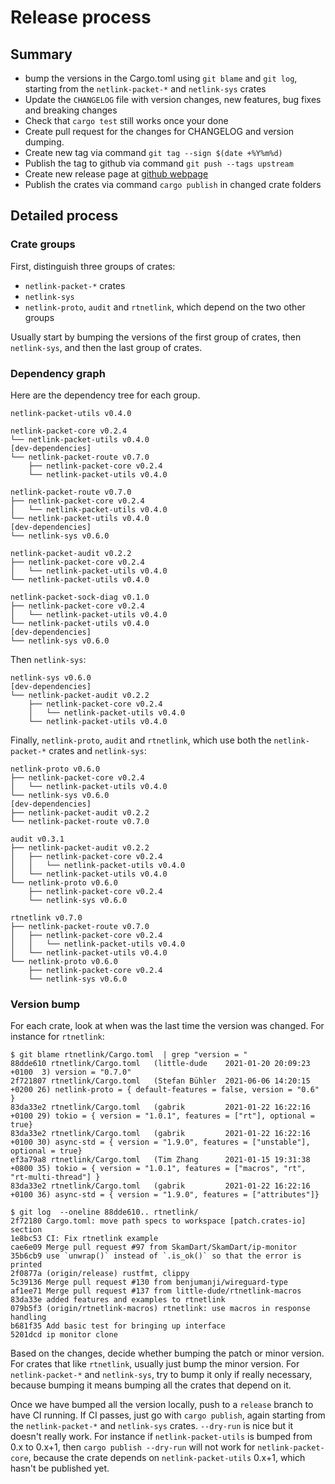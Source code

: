 # Release process

## Summary

- bump the versions in the Cargo.toml using `git blame` and `git log`,
  starting from the `netlink-packet-*` and `netlink-sys` crates
- Update the `CHANGELOG` file with version changes, new features, bug fixes
  and breaking changes
- Check that `cargo test` still works once your done
- Create pull request for the changes for CHANGELOG and version dumping.
- Create new tag via command `git tag --sign $(date +%Y%m%d)`
- Publish the tag to github via command `git push --tags upstream`
- Create new release page at [github webpage][github_new_release]
- Publish the crates via command `cargo publish` in changed crate folders

## Detailed process

### Crate groups

First, distinguish three groups of crates:

- `netlink-packet-*` crates
- `netlink-sys`
- `netlink-proto`, `audit` and `rtnetlink`, which depend on the two other groups

Usually start by bumping the versions of the first group of crates,
then `netlink-sys`, and then the last group of crates.

### Dependency graph

Here are the dependency tree for each group.

```
netlink-packet-utils v0.4.0

netlink-packet-core v0.2.4
└── netlink-packet-utils v0.4.0
[dev-dependencies]
└── netlink-packet-route v0.7.0
    ├── netlink-packet-core v0.2.4
    └── netlink-packet-utils v0.4.0

netlink-packet-route v0.7.0
├── netlink-packet-core v0.2.4
│   └── netlink-packet-utils v0.4.0
└── netlink-packet-utils v0.4.0
[dev-dependencies]
└── netlink-sys v0.6.0

netlink-packet-audit v0.2.2
├── netlink-packet-core v0.2.4
│   └── netlink-packet-utils v0.4.0
└── netlink-packet-utils v0.4.0

netlink-packet-sock-diag v0.1.0
├── netlink-packet-core v0.2.4
│   └── netlink-packet-utils v0.4.0
└── netlink-packet-utils v0.4.0
[dev-dependencies]
└── netlink-sys v0.6.0
```

Then `netlink-sys`:

```
netlink-sys v0.6.0
[dev-dependencies]
└── netlink-packet-audit v0.2.2
    ├── netlink-packet-core v0.2.4
    │   └── netlink-packet-utils v0.4.0
    └── netlink-packet-utils v0.4.0
```

Finally, `netlink-proto`, `audit` and `rtnetlink`, which use both the
`netlink-packet-*` crates and `netlink-sys`:

```
netlink-proto v0.6.0
├── netlink-packet-core v0.2.4
│   └── netlink-packet-utils v0.4.0
└── netlink-sys v0.6.0
[dev-dependencies]
├── netlink-packet-audit v0.2.2
└── netlink-packet-route v0.7.0

audit v0.3.1
├── netlink-packet-audit v0.2.2
│   ├── netlink-packet-core v0.2.4
│   │   └── netlink-packet-utils v0.4.0
│   └── netlink-packet-utils v0.4.0
└── netlink-proto v0.6.0
    ├── netlink-packet-core v0.2.4
    └── netlink-sys v0.6.0

rtnetlink v0.7.0
├── netlink-packet-route v0.7.0
│   ├── netlink-packet-core v0.2.4
│   │   └── netlink-packet-utils v0.4.0
│   └── netlink-packet-utils v0.4.0
└── netlink-proto v0.6.0
    ├── netlink-packet-core v0.2.4
    └── netlink-sys v0.6.0
```

### Version bump

For each crate, look at when was the last time the version was
changed. For instance for `rtnetlink`:

```
$ git blame rtnetlink/Cargo.toml  | grep "version = "
88dde610 rtnetlink/Cargo.toml   (little-dude    2021-01-20 20:09:23 +0100  3) version = "0.7.0"
2f721807 rtnetlink/Cargo.toml   (Stefan Bühler  2021-06-06 14:20:15 +0200 26) netlink-proto = { default-features = false, version = "0.6" }
83da33e2 rtnetlink/Cargo.toml   (gabrik         2021-01-22 16:22:16 +0100 29) tokio = { version = "1.0.1", features = ["rt"], optional = true}
83da33e2 rtnetlink/Cargo.toml   (gabrik         2021-01-22 16:22:16 +0100 30) async-std = { version = "1.9.0", features = ["unstable"], optional = true}
ef3a79a8 rtnetlink/Cargo.toml   (Tim Zhang      2021-01-15 19:31:38 +0800 35) tokio = { version = "1.0.1", features = ["macros", "rt", "rt-multi-thread"] }
83da33e2 rtnetlink/Cargo.toml   (gabrik         2021-01-22 16:22:16 +0100 36) async-std = { version = "1.9.0", features = ["attributes"]}

$ git log  --oneline 88dde610.. rtnetlink/
2f72180 Cargo.toml: move path specs to workspace [patch.crates-io] section
1e8bc53 CI: Fix rtnetlink example
cae6e09 Merge pull request #97 from SkamDart/SkamDart/ip-monitor
35b6cb9 use `unwrap()` instead of `.is_ok()` so that the error is printed
2f0877a (origin/release) rustfmt, clippy
5c39136 Merge pull request #130 from benjumanji/wireguard-type
af1ee71 Merge pull request #137 from little-dude/rtnetlink-macros
83da33e added features and examples to rtnetlink
079b5f3 (origin/rtnetlink-macros) rtnetlink: use macros in response handling
b681f35 Add basic test for bringing up interface
5201dcd ip monitor clone
```

Based on the changes, decide whether bumping the patch or minor
version. For crates that like `rtnetlink`, usually just bump the
minor version. For `netlink-packet-*` and `netlink-sys`, try to bump
it only if really necessary, because bumping it means bumping all the
crates that depend on it.

Once we have bumped all the version locally, push to a `release`
branch to have CI running. If CI passes, just go with `cargo publish`,
again starting from the `netlink-packet-*` and `netlink-sys`
crates. `--dry-run` is nice but it doesn't really work. For instance
if `netlink-packet-utils` is bumped from 0.x to 0.x+1,
then `cargo publish --dry-run` will not work for `netlink-packet-core`,
because the crate depends on `netlink-packet-utils` 0.x+1, which hasn't be
published yet.

[github_new_release]: https://github.com/little-dude/netlink/releases/new
